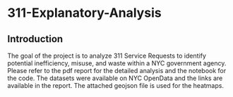 # 311-Explanatory-Analysis
<h2>Introduction</h2>
The goal of the project is to analyze 311 Service Requests to identify potential inefficiency, misuse, and waste within a NYC government agency. Please refer to the pdf report for the detailed analysis and the notebook for the code. The datasets were available on NYC OpenData and the links are available in the report. The attached geojson file is used for the heatmaps. 
